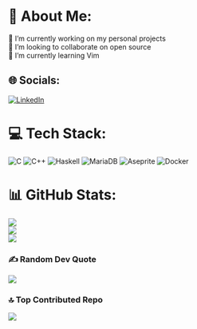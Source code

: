 # 💫 About Me:
🔭 I’m currently working on my personal projects<br>👯 I’m looking to collaborate on open source<br>🌱 I’m currently learning Vim<br>


## 🌐 Socials:
[![LinkedIn](https://img.shields.io/badge/LinkedIn-%230077B5.svg?logo=linkedin&logoColor=white)]([https://linkedin.com/in/luichi-titae-watanabe](https://www.linkedin.com/in/luichi-titae-watanabe-625400218?utm_source=share&utm_campaign=share_via&utm_content=profile&utm_medium=android_app)) 

# 💻 Tech Stack:
![C](https://img.shields.io/badge/c-%2300599C.svg?style=for-the-badge&logo=c&logoColor=white) ![C++](https://img.shields.io/badge/c++-%2300599C.svg?style=for-the-badge&logo=c%2B%2B&logoColor=white) ![Haskell](https://img.shields.io/badge/Haskell-5e5086?style=for-the-badge&logo=haskell&logoColor=white) ![MariaDB](https://img.shields.io/badge/MariaDB-003545?style=for-the-badge&logo=mariadb&logoColor=white) ![Aseprite](https://img.shields.io/badge/Aseprite-FFFFFF?style=for-the-badge&logo=Aseprite&logoColor=#7D929E) ![Docker](https://img.shields.io/badge/docker-%230db7ed.svg?style=for-the-badge&logo=docker&logoColor=white)
# 📊 GitHub Stats:
![](https://github-readme-stats.vercel.app/api?username=LuichiTW&theme=dark&hide_border=false&include_all_commits=true&count_private=true)<br/>
![](https://github-readme-streak-stats.herokuapp.com/?user=LuichiTW&theme=dark&hide_border=false)<br/>
![](https://github-readme-stats.vercel.app/api/top-langs/?username=LuichiTW&theme=dark&hide_border=false&include_all_commits=true&count_private=true&layout=compact)

### ✍️ Random Dev Quote
![](https://quotes-github-readme.vercel.app/api?type=horizontal&theme=radical)

### 🔝 Top Contributed Repo
![](https://github-contributor-stats.vercel.app/api?username=LuichiTW&limit=5&theme=dark&combine_all_yearly_contributions=true)

<!-- Proudly created with GPRM ( https://gprm.itsvg.in ) -->
